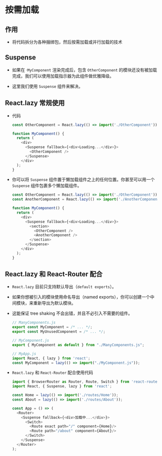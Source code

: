 # 按需加载

## 作用

  - 将代码拆分为各种捆绑包，然后按需加载或并行加载的技术

## Suspense

  - 如果在 ·`MyComponent` 渲染完成后，包含 `OtherComponent` 的模块还没有被加载完成，我们可以使用加载指示器为此组件做优雅降级。

  - 这里我们使用 `Suspense` 组件来解决。

## React.lazy 常规使用

  - 代码

    ```javascript
    const OtherComponent = React.lazy(() => import('./OtherComponent'));

    function MyComponent() {
      return (
        <div>
          <Suspense fallback={<div>Loading...</div>}>
            <OtherComponent />
          </Suspense>
        </div>
      );
    }
    ```

  - 你可以将 `Suspense` 组件置于懒加载组件之上的任何位置。你甚至可以用一个 `Suspense` 组件包裹多个懒加载组件。

    ```javascript
    const OtherComponent = React.lazy(() => import('./OtherComponent'));
    const AnotherComponent = React.lazy(() => import('./AnotherComponent'));

    function MyComponent() {
      return (
        <div>
          <Suspense fallback={<div>Loading...</div>}>
            <section>
              <OtherComponent />
              <AnotherComponent />
            </section>
          </Suspense>
        </div>
      );
    }
    ```

## React.lazy 和 React-Router 配合

  - `React.lazy` 目前只支持默认导出（`default exports`）。

  - 如果你想被引入的模块使用命名导出（named exports），你可以创建一个中间模块，来重新导出为默认模块。

  - 这能保证 tree shaking 不会出错，并且不必引入不需要的组件。

    ```javascript
    // ManyComponents.js
    export const MyComponent = /* ... */;
    export const MyUnusedComponent = /* ... */;
    ```

    ```javascript
    // MyComponent.js
    export { MyComponent as default } from "./ManyComponents.js";
    ```

    ```javascript
    // MyApp.js
    import React, { lazy } from 'react';
    const MyComponent = lazy(() => import("./MyComponent.js"));
    ```

  - `React.lazy` 和 `React-Router` 配合使用代码

    ```javascript
    import { BrowserRouter as Router, Route, Switch } from 'react-router-dom';
    import React, { Suspense, lazy } from 'react';

    const Home = lazy(() => import('./routes/Home'));
    const About = lazy(() => import('./routes/About'));

    const App = () => (
      <Router>
        <Suspense fallback={<div>加载中...</div>}>
          <Switch>
            <Route exact path="/" component={Home}/>
            <Route path="/about" component={About}/>
          </Switch>
        </Suspense>
      </Router>
    );
    ```
